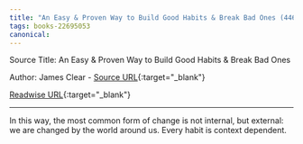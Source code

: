 ```yaml
---
title: "An Easy & Proven Way to Build Good Habits & Break Bad Ones (446271372)"
tags: books-22695053
canonical: 
---
```


Source Title: An Easy & Proven Way to Build Good Habits & Break Bad Ones

Author: James Clear - [Source URL](){:target="_blank"}

[Readwise URL](https://readwise.io/open/446271372){:target="_blank"}

---

In this way, the most common form of change is not internal, but external: we are changed by the world around us. Every habit is context dependent.
